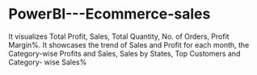 # PowerBI---Ecommerce-sales
It visualizes Total Profit, Sales, Total Quantity, No. of Orders, Profit Margin%. It showcases the trend of Sales and Profit for each month, the Category-wise Profits and Sales, Sales by States, Top Customers and Category- wise  Sales%
